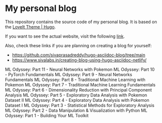 # My personal blog

This repository contains the source code of my personal blog. It is based on the [LoveIt Theme | Hugo](https://github.com/dillonzq/LoveIt).

If you want to see the actual website, visit the following [link](https://alvarolop.github.io/). 

Also, check these links if you are planning on creating a blog for yourself:

* https://github.com/sivaprasadreddy/hugo-asciidoc-blog/tree/main
* https://www.sivalabs.in/creating-blog-using-hugo-asciidoc-netlify/




ML Odyssey: Part 11 - Neural Networks with Pokemon
ML Odyssey: Part 10 - PyTorch Fundamentals
ML Odyssey: Part 9 - Neural Networks Fundamentals
ML Odyssey: Part 8 - Traditional Machine Learning with Pokemon
ML Odyssey: Part 7 - Traditional Machine Learning Fundamentals
ML Odyssey: Part 6 - Dimensionality Reduction with Principal Component Analysis
ML Odyssey: Part 5 - Exploratory Data Analysis with Pokemon Dataset II
ML Odyssey: Part 4 - Exploratory Data Analysis with Pokemon Dataset I
ML Odyssey: Part 3 - Statistical Methods for Exploratory Analysis
ML Odyssey: Part 2 - Data Manipulation & Visualization with Python
ML Odyssey: Part 1 - Building Your ML Toolkit

